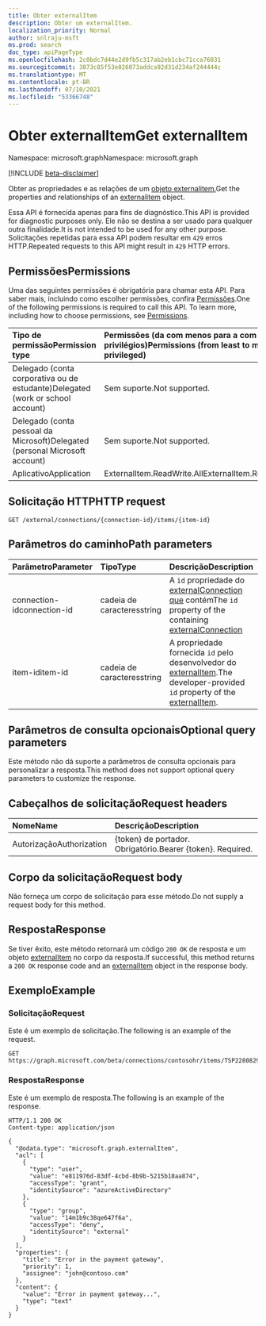 ```yaml
---
title: Obter externalItem
description: Obter um externalItem.
localization_priority: Normal
author: snlraju-msft
ms.prod: search
doc_type: apiPageType
ms.openlocfilehash: 2c0bdc7d44e2d9fb5c317ab2eb1cbc71cca76031
ms.sourcegitcommit: 3873c85f53e026073addca92d31d234af244444c
ms.translationtype: MT
ms.contentlocale: pt-BR
ms.lasthandoff: 07/10/2021
ms.locfileid: "53366748"
---
```

# <a name="get-externalitem"></a><span data-ttu-id="8727a-103">Obter externalItem</span><span class="sxs-lookup"><span data-stu-id="8727a-103">Get externalItem</span></span>

<span data-ttu-id="8727a-104">Namespace: microsoft.graph</span><span class="sxs-lookup"><span data-stu-id="8727a-104">Namespace: microsoft.graph</span></span>

[!INCLUDE [beta-disclaimer](../../includes/beta-disclaimer.md)]

<span data-ttu-id="8727a-105">Obter as propriedades e as relações de um [objeto externalitem.](../resources/externalitem.md)</span><span class="sxs-lookup"><span data-stu-id="8727a-105">Get the properties and relationships of an [externalitem](../resources/externalitem.md) object.</span></span>

<span data-ttu-id="8727a-106">Essa API é fornecida apenas para fins de diagnóstico.</span><span class="sxs-lookup"><span data-stu-id="8727a-106">This API is provided for diagnostic purposes only.</span></span> <span data-ttu-id="8727a-107">Ele não se destina a ser usado para qualquer outra finalidade.</span><span class="sxs-lookup"><span data-stu-id="8727a-107">It is not intended to be used for any other purpose.</span></span> <span data-ttu-id="8727a-108">Solicitações repetidas para essa API podem resultar em `429` erros HTTP.</span><span class="sxs-lookup"><span data-stu-id="8727a-108">Repeated requests to this API might result in `429` HTTP errors.</span></span>

## <a name="permissions"></a><span data-ttu-id="8727a-109">Permissões</span><span class="sxs-lookup"><span data-stu-id="8727a-109">Permissions</span></span>

<span data-ttu-id="8727a-p102">Uma das seguintes permissões é obrigatória para chamar esta API. Para saber mais, incluindo como escolher permissões, confira [Permissões](/graph/permissions-reference).</span><span class="sxs-lookup"><span data-stu-id="8727a-p102">One of the following permissions is required to call this API. To learn more, including how to choose permissions, see [Permissions](/graph/permissions-reference).</span></span>

| <span data-ttu-id="8727a-112">Tipo de permissão</span><span class="sxs-lookup"><span data-stu-id="8727a-112">Permission type</span></span>                        | <span data-ttu-id="8727a-113">Permissões (da com menos para a com mais privilégios)</span><span class="sxs-lookup"><span data-stu-id="8727a-113">Permissions (from least to most privileged)</span></span> |
|:---------------------------------------|:--------------------------------------------|
| <span data-ttu-id="8727a-114">Delegado (conta corporativa ou de estudante)</span><span class="sxs-lookup"><span data-stu-id="8727a-114">Delegated (work or school account)</span></span>     | <span data-ttu-id="8727a-115">Sem suporte.</span><span class="sxs-lookup"><span data-stu-id="8727a-115">Not supported.</span></span> |
| <span data-ttu-id="8727a-116">Delegado (conta pessoal da Microsoft)</span><span class="sxs-lookup"><span data-stu-id="8727a-116">Delegated (personal Microsoft account)</span></span> | <span data-ttu-id="8727a-117">Sem suporte.</span><span class="sxs-lookup"><span data-stu-id="8727a-117">Not supported.</span></span> |
| <span data-ttu-id="8727a-118">Aplicativo</span><span class="sxs-lookup"><span data-stu-id="8727a-118">Application</span></span>                            | <span data-ttu-id="8727a-119">ExternalItem.ReadWrite.All</span><span class="sxs-lookup"><span data-stu-id="8727a-119">ExternalItem.ReadWrite.All</span></span> |

## <a name="http-request"></a><span data-ttu-id="8727a-120">Solicitação HTTP</span><span class="sxs-lookup"><span data-stu-id="8727a-120">HTTP request</span></span>

<!-- { "blockType": "ignored" } -->

```http
GET /external/connections/{connection-id}/items/{item-id}
```

## <a name="path-parameters"></a><span data-ttu-id="8727a-121">Parâmetros do caminho</span><span class="sxs-lookup"><span data-stu-id="8727a-121">Path parameters</span></span>

| <span data-ttu-id="8727a-122">Parâmetro</span><span class="sxs-lookup"><span data-stu-id="8727a-122">Parameter</span></span>     | <span data-ttu-id="8727a-123">Tipo</span><span class="sxs-lookup"><span data-stu-id="8727a-123">Type</span></span>   | <span data-ttu-id="8727a-124">Descrição</span><span class="sxs-lookup"><span data-stu-id="8727a-124">Description</span></span>                                         |
|:--------------|:-------|:----------------------------------------------------|
| <span data-ttu-id="8727a-125">connection-id</span><span class="sxs-lookup"><span data-stu-id="8727a-125">connection-id</span></span> | <span data-ttu-id="8727a-126">cadeia de caracteres</span><span class="sxs-lookup"><span data-stu-id="8727a-126">string</span></span> | <span data-ttu-id="8727a-127">A `id` propriedade do [externalConnection que](../resources/externalconnection.md) contém</span><span class="sxs-lookup"><span data-stu-id="8727a-127">The `id` property of the containing [externalConnection](../resources/externalconnection.md)</span></span> |
| <span data-ttu-id="8727a-128">item-id</span><span class="sxs-lookup"><span data-stu-id="8727a-128">item-id</span></span>       | <span data-ttu-id="8727a-129">cadeia de caracteres</span><span class="sxs-lookup"><span data-stu-id="8727a-129">string</span></span> | <span data-ttu-id="8727a-130">A propriedade fornecida `id` pelo desenvolvedor do [externalItem](../resources/externalitem.md).</span><span class="sxs-lookup"><span data-stu-id="8727a-130">The developer-provided `id` property of the [externalItem](../resources/externalitem.md).</span></span> |

## <a name="optional-query-parameters"></a><span data-ttu-id="8727a-131">Parâmetros de consulta opcionais</span><span class="sxs-lookup"><span data-stu-id="8727a-131">Optional query parameters</span></span>

<span data-ttu-id="8727a-132">Este método não dá suporte a parâmetros de consulta opcionais para personalizar a resposta.</span><span class="sxs-lookup"><span data-stu-id="8727a-132">This method does not support optional query parameters to customize the response.</span></span>

## <a name="request-headers"></a><span data-ttu-id="8727a-133">Cabeçalhos de solicitação</span><span class="sxs-lookup"><span data-stu-id="8727a-133">Request headers</span></span>

| <span data-ttu-id="8727a-134">Nome</span><span class="sxs-lookup"><span data-stu-id="8727a-134">Name</span></span>          | <span data-ttu-id="8727a-135">Descrição</span><span class="sxs-lookup"><span data-stu-id="8727a-135">Description</span></span>               |
|:--------------|:--------------------------|
| <span data-ttu-id="8727a-136">Autorização</span><span class="sxs-lookup"><span data-stu-id="8727a-136">Authorization</span></span> | <span data-ttu-id="8727a-p103">{token} de portador. Obrigatório.</span><span class="sxs-lookup"><span data-stu-id="8727a-p103">Bearer {token}. Required.</span></span> |

## <a name="request-body"></a><span data-ttu-id="8727a-139">Corpo da solicitação</span><span class="sxs-lookup"><span data-stu-id="8727a-139">Request body</span></span>

<span data-ttu-id="8727a-140">Não forneça um corpo de solicitação para esse método.</span><span class="sxs-lookup"><span data-stu-id="8727a-140">Do not supply a request body for this method.</span></span>

## <a name="response"></a><span data-ttu-id="8727a-141">Resposta</span><span class="sxs-lookup"><span data-stu-id="8727a-141">Response</span></span>

<span data-ttu-id="8727a-142">Se tiver êxito, este método retornará um código `200 OK` de resposta e um objeto [externalItem](../resources/externalitem.md) no corpo da resposta.</span><span class="sxs-lookup"><span data-stu-id="8727a-142">If successful, this method returns a `200 OK` response code and an [externalItem](../resources/externalitem.md) object in the response body.</span></span>

## <a name="example"></a><span data-ttu-id="8727a-143">Exemplo</span><span class="sxs-lookup"><span data-stu-id="8727a-143">Example</span></span>

### <a name="request"></a><span data-ttu-id="8727a-144">Solicitação</span><span class="sxs-lookup"><span data-stu-id="8727a-144">Request</span></span>

<span data-ttu-id="8727a-145">Este é um exemplo de solicitação.</span><span class="sxs-lookup"><span data-stu-id="8727a-145">The following is an example of the request.</span></span>

```http
GET https://graph.microsoft.com/beta/connections/contosohr/items/TSP228082938
```

<!-- markdownlint-disable MD024 -->
### <a name="response"></a><span data-ttu-id="8727a-146">Resposta</span><span class="sxs-lookup"><span data-stu-id="8727a-146">Response</span></span>
<!-- markdownlint-enable MD024 -->

<span data-ttu-id="8727a-147">Este é um exemplo de resposta.</span><span class="sxs-lookup"><span data-stu-id="8727a-147">The following is an example of the response.</span></span>

<!-- {
  "blockType": "response",
  "truncated": true
} -->

```http
HTTP/1.1 200 OK
Content-type: application/json

{
  "@odata.type": "microsoft.graph.externalItem",
  "acl": [
    {
      "type": "user",
      "value": "e811976d-83df-4cbd-8b9b-5215b18aa874",
      "accessType": "grant",
      "identitySource": "azureActiveDirectory"
    },
    {
      "type": "group",
      "value": "14m1b9c38qe647f6a",
      "accessType": "deny",
      "identitySource": "external"
    }
  ],
  "properties": {
    "title": "Error in the payment gateway",
    "priority": 1,
    "assignee": "john@contoso.com"
  },
  "content": {
    "value": "Error in payment gateway...",
    "type": "text"
  }
}
```

<!-- uuid: 16cd6b66-4b1a-43a1-adaf-3a886856ed98
2019-02-04 14:57:30 UTC -->
<!-- {
  "type": "#page.annotation",
  "description": "Get externalItem",
  "keywords": "",
  "section": "documentation",
  "tocPath": ""
}-->
